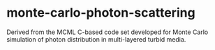 monte-carlo-photon-scattering
=============================
Derived from the MCML C-based code set developed for Monte Carlo simulation of photon distribution in multi-layered turbid media.

